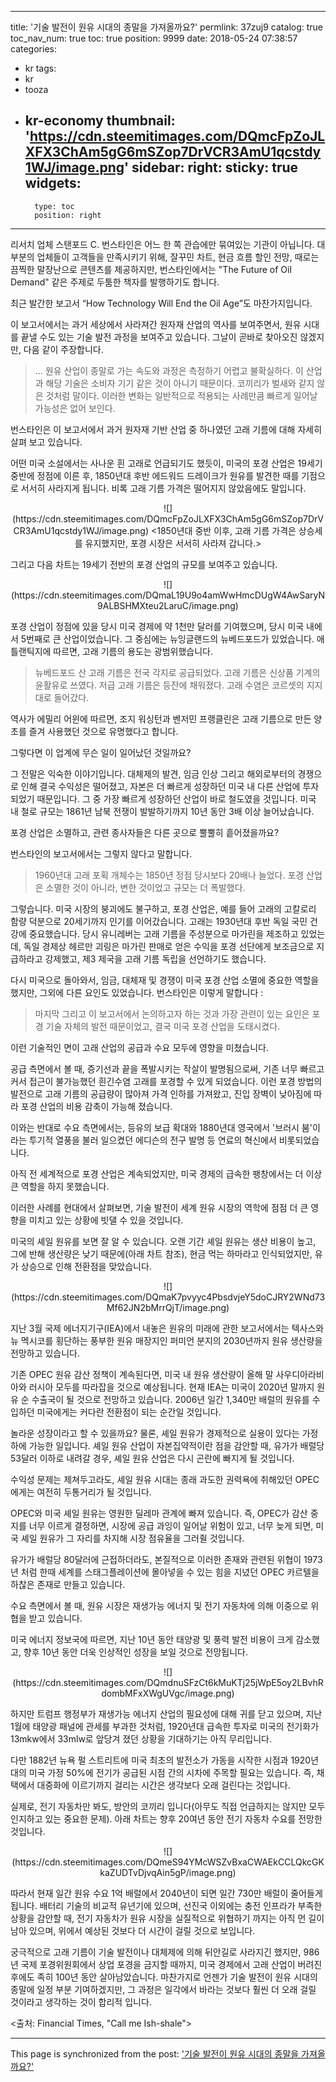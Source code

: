 
---
title: '기술 발전이 원유 시대의 종말을 가져올까요?'
permlink: 37zuj9
catalog: true
toc_nav_num: true
toc: true
position: 9999
date: 2018-05-24 07:38:57
categories:
- kr
tags:
- kr
- tooza
- kr-economy
thumbnail: 'https://cdn.steemitimages.com/DQmcFpZoJLXFX3ChAm5gG6mSZop7DrVCR3AmU1qcstdy1WJ/image.png'
sidebar:
    right:
        sticky: true
widgets:
    -
        type: toc
        position: right
---


리서치 업체 스탠포드 C. 번스타인은 어느 한 쪽 관습에만 묶여있는 기관이 아닙니다. 대부분의  업체들이 고객들을 만족시키기 위해, 잘꾸민 차트, 현금 흐름 할인 전망, 때로는 끔찍한 말장난으로 콘텐츠를 제공하지만, 번스타인에서는 "The Future of Oil Demand" 같은 주제로 두툼한 책자를 발행하기도 합니다.

최근 발간한 보고서 “How Technology Will End the Oil Age”도 마찬가지입니다.

이 보고서에서는 과거 세상에서 사라져간 원자재 산업의 역사를 보여주면서, 원유 시대를 끝낼 수도 있는 기술 발전 과정을 보여주고 있습니다. 그날이 곧바로 찾아오진 않겠지만, 다음 같이 주장합니다.

>... 원유 산업이 종말로 가는 속도와 과정은 측정하기 어렵고 불확실하다.  이 산업과 해당 기술은 소비자 기기 같은 것이 아니기 때문이다. 코끼리가 벌새와 같지 않은 것처럼 말이다. 이러한 변화는 일반적으로 적용되는 사례만큼 빠르게 일어날 가능성은 없어 보인다.

번스타인은 이 보고서에서 과거 원자재 기반 산업 중 하나였던 고래 기름에 대해 자세히 살펴 보고 있습니다.

어떤 미국 소설에서는 사나운 흰 고래로 언급되기도 했듯이, 미국의 포경 산업은 19세기 중반에 정점에 이른 후, 1850년대 후반 에드워드 드레이크가 원유를 발견한 때를 기점으로 서서히 사라지게 됩니다. 비록 고래 기름 가격은 떨어지지 않았음에도 말입니다.

<center>
![](https://cdn.steemitimages.com/DQmcFpZoJLXFX3ChAm5gG6mSZop7DrVCR3AmU1qcstdy1WJ/image.png)
<1850년대 중반 이후, 고래 기름 가격은 상승세를 유지했지만, 포경 시장은 서서히 사라져 갑니다.>
</center>

그리고 다음 차트는 19세기 전반의 포경 산업의 규모를 보여주고 있습니다.

<center>
![](https://cdn.steemitimages.com/DQmaL19U9o4amWwHmcDUgW4AwSaryN9ALBSHMXteu2LaruC/image.png)
</center>

포경 산업이 정점에 있을 당시 미국 경제에 약 1천만 달러를 기여했으며, 당시 미국 내에서 5번째로 큰 산업이었습니다.  그 중심에는 뉴잉글랜드의 뉴베드포드가 있었습니다. 애틀랜틱지에 따르면, 고래 기름의 용도는 광범위했습니다.

>뉴베드포드 산 고래 기름은 전국 각지로 공급되었다. 고래 기름은 신상품 기계의 윤활유로 쓰였다. 저급 고래 기름은 등잔에 채워졌다. 고래 수염은 코르셋의 지지대로 들어갔다. 

역사가 에밀리 어윈에 따르면, 조지 워싱턴과 벤저민 프랭클린은 고래 기름으로 만든 양초를 즐겨 사용했던 것으로 유명했다고 합니다.

그렇다면 이 업계에 무슨 일이 일어났던 것일까요? 

그 전말은 익숙한 이야기입니다. 대체제의 발견, 임금 인상 그리고 해외로부터의 경쟁으로 인해 결국 수익성은 떨어졌고, 자본은 더 빠르게 성장하던 미국 내 다른 산업에 투자되었기 때문입니다. 그 중 가장 빠르게 성장하던 산업이 바로 철도였을 것입니다.  미국 내 철로  규모는 1861년 남북 전쟁이 발발하기까지 10년 동안 3배 이상 늘어났습니다.

포경 산업은 소멸하고, 관련 종사자들은 다른 곳으로 뿔뿔히 흩어졌을까요?

번스타인의 보고서에서는 그렇지 않다고 말합니다. 

>1960년대 고래 포획 개체수는 1850년 정점 당시보다 20배나 늘었다. 포경 산업은 소멸한 것이 아니라, 변한 것이었고 규모는 더 폭발했다.

그렇습니다. 미국 시장의 붕괴에도 불구하고, 포경 산업은, 예를 들어 고래의 고칼로리 함량 덕분으로 20세기까지 인기를 이어갔습니다. 고래는 1930년대 후반 독일 국민 건강에 중요했습니다. 당시 유니레버는 고래 기름을 주성분으로 마가린을 제조하고 있었는데, 독일 경제상 헤르만 괴링은 마가린 판매로 얻은 수익을 포경 선단에게 보조금으로 지급하라고 강제했고, 제3 제국을 고래 기름 독립을 선언하기도 했습니다.

다시 미국으로 돌아와서, 임금, 대체재 및 경쟁이 미국 포경 산업 소멸에 중요한 역할을 했지만, 그외에 다른 요인도 있었습니다. 번스타인은 이렇게 말합니다 :

>마지막 그리고 이 보고서에서 논의하고자 하는 것과 가장 관련이 있는 요인은 포경 기술 자체의 발전 때문이었고, 결국 미국 포경 산업을 도태시켰다.

이런 기술적인 면이 고래 산업의 공급과 수요 모두에 영향을 미쳤습니다.

공급 측면에서 볼 때, 증기선과 끝을 폭발시키는 작살이 발명됨으로써, 기존 너무 빠르고 커서 접근이 불가능했던 흰긴수염 고래를 포경할 수 있게 되었습니다.  이런 포경 방법의 발전으로 고래 기름의 공급량이 많아져 가격 인하를 가져왔고, 진입 장벽이 낮아짐에 따라 포경 산업의 비용 감축이 가능해 졌습니다. 

이와는 반대로 수요 측면에서는, 등유의 보급 확대와 1880년대 영국에서 '브러시 붐'이라는 투기적 열풍을 불러 일으켰던 에디슨의 전구 발명 등 연료의 혁신에서 비롯되었습니다. 

아직 전 세계적으로 포경 산업은 계속되었지만, 미국 경제의 급속한 팽창에서는 더 이상 큰 역할을 하지 못했습니다.

이러한 사례를 현대에서 살펴보면, 기술 발전이 세계 원유 시장의 역학에 점점 더 큰 영향을 미치고 있는 상황에 빗댈 수 있을 것입니다.

미국의 셰일 원유를 보면 잘 알 수 있습니다. 오랜 기간 셰일 원유는 생산 비용이 높고, 그에 반해 생산량은 낮기 때문에(아래 차트 참조), 현금 먹는 하마라고 인식되었지만, 유가 상승으로 인해 전환점을 맞았습니다.

<center>
![](https://cdn.steemitimages.com/DQmaK7pvyyc4PbsdvjeY5doCJRY2WNd73Mf62JN2bMrrQjT/image.png)
</center>

지난 3월 국제 에너지기구(IEA)에서 내놓은 원유의 미래에 관한 보고서에서는  텍사스와 뉴 멕시코를 횡단하는 풍부한 원유 매장지인 퍼미언 분지의 2030년까지 원유 생산량을 전망하고 있습니다.

기존 OPEC 원유 감산 정책이 계속된다면, 미국 내 원유 생산량이 올해 말 사우디아라비아와 러시아 모두를 따라잡을 것으로 예상됩니다. 현재 IEA는 미국이 2020년 말까지 원유 순 수출국이 될 것으로 전망하고 있습니다.  2006년 일간 1,340만 배럴의 원유를 수입하던 미국에게는 커다란 전환점이 되는 순간일 것입니다.

놀라운 성장이라고 할 수 있을까요? 물론, 셰일 원유가 경제적으로 실용이 있다는 가정하에 가능한 일입니다.  셰일 원유 산업이 자본집약적이란 점을 감안할 때, 유가가 배럴당 53달러 이하로 내려갈 경우, 셰일 원유 산업은 다시 곤란에 빠지게 될 것입니다.

수익성 문제는 제쳐두고라도, 셰일 원유 시대는 종래 과도한 권력욕에 취해있던 OPEC에게는 여전히 두통거리가 될 것입니다. 

OPEC와 미국 셰일 원유는 영원한 딜레마 관계에 빠져 있습니다. 즉, OPEC가 감산 중지를 너무 이르게 결정하면, 시장에 공급 과잉이 일어날 위험이 있고, 너무 늦게 되면, 미국 셰일 원유가 그 자리를 차지해 시장 점유율을 그러쥘 것입니다.

유가가 배럴당 80달러에 근접하더라도, 본질적으로 이러한 존재와 관련된 위협이 1973년 처럼 한때 세계를 스태그플레이션에 몰아넣을 수 있는 힘을 지녔던 OPEC 카르텔을 하찮은 존재로 만들고 있습니다. 

수요 측면에서 볼 때, 원유 시장은 재생가능 에너지 및 전기 자동차에 의해 이중으로 위협을 받고 있습니다.

미국 에너지 정보국에 따르면, 지난 10년 동안 태양광 및 풍력 발전 비용이 크게 감소했고, 향후 10년 동안 더욱 인상적인 성장을 보일 것으로 전망됩니다.

<center>
![](https://cdn.steemitimages.com/DQmdnuSFzCt6kMuKTj25jWpE5oy2LBvhRdombMFxXWgUVgc/image.png)
</center>

하지만 트럼프 행정부가 재생가능 에너지 산업의 필요성에 대해 귀를 닫고 있으며, 지난 1월에 태양광 패널에 관세를 부과한 것처럼, 1920년대 급속한 투자로 미국의 전기화가 13mkw에서 33mlw로 앞당겨 졌던 상황을 기대하기는 아직 무리입니다.

다만 1882년 뉴욕 펄 스트리트에 미국 최초의 발전소가 가동을 시작한 시점과 1920년대의 미국 가정 50%에 전기가 공급된 시점 간의 시차에 주목할 필요는 있습니다.  즉,  채택에서 대중화에 이르기까지 걸리는 시간은 생각보다 오래 걸린다는 것입니다.

실제로, 전기 자동차만 봐도, 방안의 코끼리 입니다(아무도 직접 언급하지는 않지만 모두 인지하고 있는 중요한 문제). 아래 차트는 향후 20여년 동안 전기 자동차 수요를 전망한 것입니다.

<center>
![](https://cdn.steemitimages.com/DQmeS94YMcWSZvBxaCWAEkCCLQkcGKkaZUDTvDjvqAin5gP/image.png)
</center>

따라서 현재 일간 원유 수요 1억 배럴에서 2040년이 되면 일간 730만 배럴이 줄어들게 됩니다. 배터리 기술의 비교적 유년기에 있으며, 선진국 이외에는 충전 인프라가 부족한 상황을 감안할 때, 전기 자동차가 원유 시장을 실질적으로 위협하기 까지는 아직 먼 길이 남아 있으며, 위에서 예상된 것보다 더 시간이 걸릴 것으로 보입니다.

궁극적으로 고래 기름이 기술 발전이나 대체제에 의해 뒤안길로 사라지긴 했지만, 986년 국제 포경위원회에서 상업 포경을 금지할 때까지, 미국 경제에서 고래 산업이 버려진 후에도 족히 100년 동안 살아남았습니다.  마찬가지로 언젠가 기술 발전이 원유 시대의 종말에 일정 부분 기여하겠지만, 그 과정은 일각에서 바라는 것보다 훨씬 더 오래 걸릴 것이라고 생각하는 것이 합리적 입니다. 

<출처: Financial Times, "Call me Ish-shale">

- - -

This page is synchronized from the post: ['기술 발전이 원유 시대의 종말을 가져올까요?'](https://steemit.com/@pius.pius/37zuj9)
